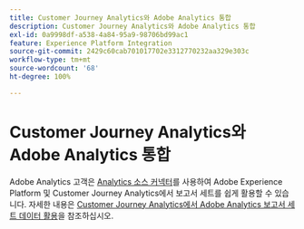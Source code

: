 ```yaml
---
title: Customer Journey Analytics와 Adobe Analytics 통합
description: Customer Journey Analytics와 Adobe Analytics 통합
exl-id: 0a9998df-a538-4a84-95a9-98706bd99ac1
feature: Experience Platform Integration
source-git-commit: 2429c60cab701017702e3312770232aa329e303c
workflow-type: tm+mt
source-wordcount: '68'
ht-degree: 100%

---
```


# Customer Journey Analytics와 Adobe Analytics 통합

Adobe Analytics 고객은 [Analytics 소스 커넥터](https://experienceleague.adobe.com/docs/experience-platform/sources/connectors/adobe-applications/analytics.html?lang=ko)를 사용하여 Adobe Experience Platform 및 Customer Journey Analytics에서 보고서 세트를 쉽게 활용할 수 있습니다. 자세한 내용은 [Customer Journey Analytics에서 Adobe Analytics 보고서 세트 데이터 활용](/help/getting-started/aa-vs-cja/aa-data-in-cja.md)을 참조하십시오.
